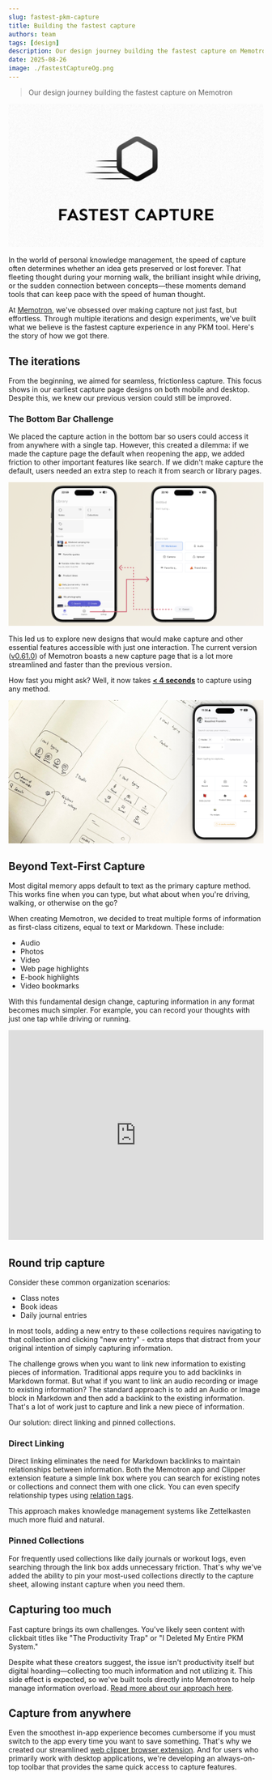 ```yaml
---
slug: fastest-pkm-capture
title: Building the fastest capture
authors: team
tags: [design]
description: Our design journey building the fastest capture on Memotron
date: 2025-08-26
image: ./fastestCaptureOg.png
---
```

> Our design journey building the fastest capture on Memotron

![og image](./fastestCaptureOg.png)

In the world of personal knowledge management, the speed of capture often determines whether an idea gets preserved or lost forever. That fleeting thought during your morning walk, the brilliant insight while driving, or the sudden connection between concepts—these moments demand tools that can keep pace with the speed of human thought.

At [Memotron](https://memotron.app), we've obsessed over making capture not just fast, but effortless. Through multiple iterations and design experiments, we've built what we believe is the fastest capture experience in any PKM tool. Here's the story of how we got there.


## The iterations
From the beginning, we aimed for seamless, frictionless capture. This focus shows in our earliest capture page designs on both mobile and desktop. Despite this, we knew our previous version could still be improved.

### The Bottom Bar Challenge
We placed the capture action in the bottom bar so users could access it from anywhere with a single tap. However, this created a dilemma: if we made the capture page the default when reopening the app, we added friction to other important features like search. If we didn't make capture the default, users needed an extra step to reach it from search or library pages.

![Old design flow](./old-design-flow.png)

This led us to explore new designs that would make capture and other essential features accessible with just one interaction. The current version ([v0.61.0](https://docs.memotron.app/changelog/memotron/2025/Q3/v0.61.0)) of Memotron boasts a new capture page that is a lot more streamlined and faster than the previous version.

How fast you might ask? Well, it now takes [**< 4 seconds**](https://www.youtube.com/watch?v=7KHEG8QSv6w) to capture using any method.

![Latest design improvement](./new-design.png)


## Beyond Text-First Capture
Most digital memory apps default to text as the primary capture method. This works fine when you can type, but what about when you're driving, walking, or otherwise on the go?

When creating Memotron, we decided to treat multiple forms of information as first-class citizens, equal to text or Markdown. These include:
- Audio
- Photos
- Video
- Web page highlights
- E-book highlights
- Video bookmarks

With this fundamental design change, capturing information in any format becomes much simpler. For example, you can record your thoughts with just one tap while driving or running.
<iframe width="100%" height="415" src="https://www.youtube.com/embed/7KHEG8QSv6w" 
title="YouTube video player" frameborder="0" allow="accelerometer; autoplay; clipboard-write; 
encrypted-media; gyroscope; picture-in-picture" allowfullscreen></iframe>

## Round trip capture

Consider these common organization scenarios:
- Class notes
- Book ideas
- Daily journal entries

In most tools, adding a new entry to these collections requires navigating to that collection and clicking "new entry" - extra steps that distract from your original intention of simply capturing information.

The challenge grows when you want to link new information to existing pieces of information. Traditional apps require you to add backlinks in Markdown format. But what if you want to link an audio recording or image to existing information? The standard approach is to add an Audio or Image block in Markdown and then add a backlink to the existing information. That's a lot of work just to capture and link a new piece of information.

Our solution: direct linking and pinned collections.

### Direct Linking
Direct linking eliminates the need for Markdown backlinks to maintain relationships between information. Both the Memotron app and Clipper extension feature a simple link box where you can search for existing notes or collections and connect them with one click. You can even specify relationship types using [relation tags](https://docs.memotron.app/memotron/features/relations).

This approach makes knowledge management systems like Zettelkasten much more fluid and natural.

### Pinned Collections
For frequently used collections like daily journals or workout logs, even searching through the link box adds unnecessary friction. That's why we've added the ability to pin your most-used collections directly to the capture sheet, allowing instant capture when you need them.


## Capturing too much
Fast capture brings its own challenges. You've likely seen content with clickbait titles like "The Productivity Trap" or "I Deleted My Entire PKM System."

Despite what these creators suggest, the issue isn't productivity itself but digital hoarding—collecting too much information and not utilizing it. This side effect is expected, so we've built tools directly into Memotron to help manage information overload. [Read more about our approach here](https://docs.memotron.app/memotron/anti-productivity).

## Capture from anywhere
Even the smoothest in-app experience becomes cumbersome if you must switch to the app every time you want to save something. That's why we created our streamlined [web clipper browser extension](https://chromewebstore.google.com/detail/memotron-clip-plug-your-m/fgghopffkfdhckbcghodnlbplkagokcn). And for users who primarily work with desktop applications, we're developing an always-on-top toolbar that provides the same quick access to capture features.

